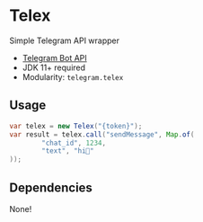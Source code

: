 # Telex

Simple Telegram API wrapper

- [Telegram Bot API](https://core.telegram.org/bots/api)
- JDK 11+ required
- Modularity: `telegram.telex`

## Usage

```java
var telex = new Telex("{token}");
var result = telex.call("sendMessage", Map.of(
        "chat_id", 1234,
        "text", "hi👋"
));
```

## Dependencies

None!